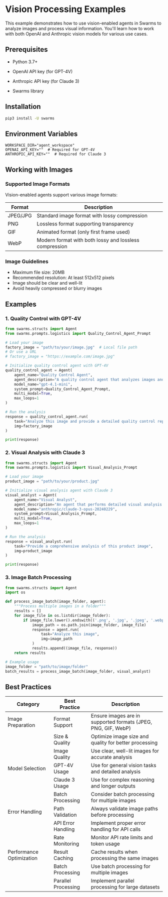 # Vision Processing Examples

This example demonstrates how to use vision-enabled agents in Swarms to analyze images and process visual information. You'll learn how to work with both OpenAI and Anthropic vision models for various use cases.

## Prerequisites

- Python 3.7+

- OpenAI API key (for GPT-4V)

- Anthropic API key (for Claude 3)

- Swarms library

## Installation

```bash
pip3 install -U swarms
```

## Environment Variables

```plaintext
WORKSPACE_DIR="agent_workspace"
OPENAI_API_KEY=""  # Required for GPT-4V
ANTHROPIC_API_KEY=""  # Required for Claude 3
```

## Working with Images

### Supported Image Formats

Vision-enabled agents support various image formats:

| Format | Description |
|--------|-------------|
| JPEG/JPG | Standard image format with lossy compression |
| PNG | Lossless format supporting transparency |
| GIF | Animated format (only first frame used) |
| WebP | Modern format with both lossy and lossless compression |

### Image Guidelines

- Maximum file size: 20MB
- Recommended resolution: At least 512x512 pixels
- Image should be clear and well-lit
- Avoid heavily compressed or blurry images

## Examples

### 1. Quality Control with GPT-4V

```python
from swarms.structs import Agent
from swarms.prompts.logistics import Quality_Control_Agent_Prompt

# Load your image
factory_image = "path/to/your/image.jpg"  # Local file path
# Or use a URL
# factory_image = "https://example.com/image.jpg"

# Initialize quality control agent with GPT-4V
quality_control_agent = Agent(
    agent_name="Quality Control Agent",
    agent_description="A quality control agent that analyzes images and provides detailed quality reports.",
    model_name="gpt-4.1-mini",
    system_prompt=Quality_Control_Agent_Prompt,
    multi_modal=True,
    max_loops=1
)

# Run the analysis
response = quality_control_agent.run(
    task="Analyze this image and provide a detailed quality control report",
    img=factory_image
)

print(response)
```

### 2. Visual Analysis with Claude 3

```python
from swarms.structs import Agent
from swarms.prompts.logistics import Visual_Analysis_Prompt

# Load your image
product_image = "path/to/your/product.jpg"

# Initialize visual analysis agent with Claude 3
visual_analyst = Agent(
    agent_name="Visual Analyst",
    agent_description="An agent that performs detailed visual analysis of products and scenes.",
    model_name="anthropic/claude-3-opus-20240229",
    system_prompt=Visual_Analysis_Prompt,
    multi_modal=True,
    max_loops=1
)

# Run the analysis
response = visual_analyst.run(
    task="Provide a comprehensive analysis of this product image",
    img=product_image
)

print(response)
```

### 3. Image Batch Processing

```python
from swarms.structs import Agent
import os

def process_image_batch(image_folder, agent):
    """Process multiple images in a folder"""
    results = []
    for image_file in os.listdir(image_folder):
        if image_file.lower().endswith(('.png', '.jpg', '.jpeg', '.webp')):
            image_path = os.path.join(image_folder, image_file)
            response = agent.run(
                task="Analyze this image",
                img=image_path
            )
            results.append((image_file, response))
    return results

# Example usage
image_folder = "path/to/image/folder"
batch_results = process_image_batch(image_folder, visual_analyst)
```

## Best Practices

| Category | Best Practice | Description |
|----------|---------------|-------------|
| Image Preparation | Format Support | Ensure images are in supported formats (JPEG, PNG, GIF, WebP) |
| | Size & Quality | Optimize image size and quality for better processing |
| | Image Quality | Use clear, well-lit images for accurate analysis |
| Model Selection | GPT-4V Usage | Use for general vision tasks and detailed analysis |
| | Claude 3 Usage | Use for complex reasoning and longer outputs |
| | Batch Processing | Consider batch processing for multiple images |
| Error Handling | Path Validation | Always validate image paths before processing |
| | API Error Handling | Implement proper error handling for API calls |
| | Rate Monitoring | Monitor API rate limits and token usage |
| Performance Optimization | Result Caching | Cache results when processing the same images |
| | Batch Processing | Use batch processing for multiple images |
| | Parallel Processing | Implement parallel processing for large datasets |


